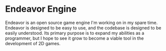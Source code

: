 # Endeavor Engine

<p> Endeavor is an open source game engine I'm working on in my spare time. Endeavor is designed to be easy to use, and the codebase is designed to be easily understood. Its primary purpose is to expand my abilities as a programmer, but I hope to see it grow to become a viable tool in the development of 2D games. </p>
